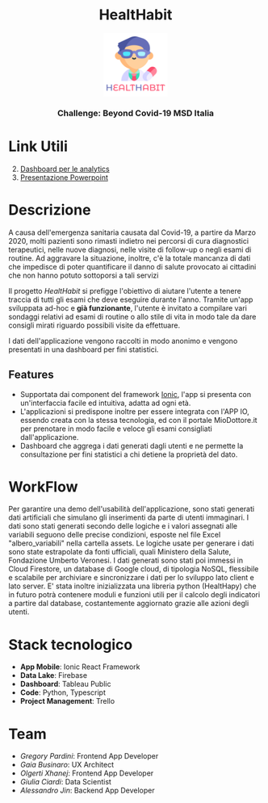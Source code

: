 # <h1 align="center">HealtHabit</h1>
<p align="center"><img align="center" src="https://github.com/GregoryPardini/HealtHabit/blob/master/ios/App/App/Assets.xcassets/AppIcon.appiconset/1024.png" width="25%" style="text-align: center"></p>


<h3 align="center">Challenge: Beyond Covid-19 MSD Italia</h3>

# Link Utili
 2. [Dashboard per le analytics](https://public.tableau.com/profile/giulia.ciardi#!/vizhome/HealtHabit/Stat)
 3. [Presentazione Powerpoint](https://github.com/gerti98/HealtHabit/blob/master/Healthabit.pdf)

# Descrizione
A causa dell'emergenza sanitaria causata dal Covid-19, a partire da Marzo 2020, molti pazienti sono rimasti indietro nei percorsi di cura diagnostici terapeutici, nelle nuove diagnosi, nelle visite di follow-up o negli esami di routine. Ad aggravare la situazione, inoltre, c'è la totale mancanza di dati che impedisce di poter quantificare il danno di salute provocato ai cittadini che non hanno potuto sottoporsi a tali servizi

Il progetto *HealtHabit* si prefigge l'obiettivo di aiutare l'utente a tenere traccia di tutti gli esami che deve eseguire durante l'anno. Tramite un'app sviluppata ad-hoc e **già funzionante**, l'utente è invitato a compilare vari sondaggi relativi ad esami di routine o allo stile di vita in modo tale da dare consigli mirati riguardo possibili visite da effettuare.

I dati dell'applicazione vengono raccolti in modo anonimo e vengono presentati in una dashboard per fini statistici.


## Features
  * Supportata dai component del framework [Ionic](https://ionicframework.com/),  l'app si presenta con un'interfaccia facile ed intuitiva, adatta ad ogni età.
  * L'applicazioni si predispone inoltre per essere integrata con l'APP IO, essendo creata con la stessa tecnologia, ed con il portale MioDottore.it per prenotare in modo facile e veloce gli esami consigliati dall'applicazione.
  * Dashboard che aggrega i dati generati dagli utenti e ne permette la consultazione per fini statistici a chi detiene la proprietà del dato.


# WorkFlow
Per garantire una demo dell'usabilità dell'applicazione, sono stati generati dati artificiali che simulano gli inserimenti da parte di utenti immaginari.
I dati sono stati generati secondo delle logiche e i valori assegnati alle variabili seguono delle precise condizioni, esposte nel file Excel "albero_variabili" nella cartella assets. Le logiche usate per generare i dati sono state estrapolate da fonti ufficiali, quali Ministero della Salute, Fondazione Umberto Veronesi.
I dati generati sono stati poi immessi in Cloud Firestore, un database di Google cloud, di tipologia NoSQL, flessibile e scalabile per archiviare e sincronizzare i dati per lo sviluppo lato client e lato server.
E' stata inoltre inizializzata una libreria python (HealtHapy) che in futuro potrà contenere moduli e funzioni utili per il calcolo degli indicatori a partire dal database, costantemente aggiornato grazie alle azioni degli utenti.


# Stack tecnologico
  * **App Mobile**: Ionic React Framework
  * **Data Lake**: Firebase
  * **Dashboard**: Tableau Public
  * **Code**: Python, Typescript
  * **Project Management**: Trello

# Team
 * *Gregory Pardini*: Frontend App Developer
 * *Gaia Businaro*: UX Architect
 * *Olgerti Xhanej*: Frontend App Developer
 * *Giulia Ciardi*: Data Scientist
 * *Alessandro Jin*: Backend App Developer
